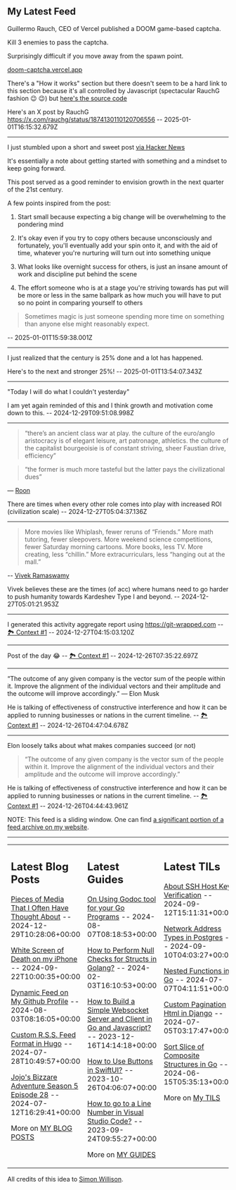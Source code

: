 ## My Latest Feed

<!-- feed starts -->
Guillermo Rauch, CEO of Vercel published a DOOM game-based captcha.

Kill 3 enemies to pass the captcha.

Surprisingly difficult if you move away from the spawn point.

[doom-captcha.vercel.app](https://doom-captcha.vercel.app)

There's a "How it works" section but there doesn't seem to be a hard link to this section because it's all controlled by Javascript (spectacular RauchG fashion :wink: :wink:) but [here's the source code](https://github.com/rauchg/doom-captcha)


Here's an X post by RauchG
https://x.com/rauchg/status/1874130110120706556  -- 2025-01-01T16:15:32.679Z

---

I just stumbled upon a short and sweet post [via Hacker News](https://allenpike.com/2024/an-unreasonable-amount-of-time)

It's essentially a note about getting started with something and a mindset to keep going forward.

This post served as a good reminder to envision growth in the next quarter of the 21st century.

A few points inspired from the post:

1. Start small because expecting a big change will be overwhelming to the pondering mind

2. It's okay even if you try to copy others because unconsciously and fortunately, you'll eventually add your spin onto it, and with the aid of time, whatever you're nurturing will turn out into something unique

3. What looks like overnight success for others, is just an insane amount of work and discipline put behind the scene

4. The effort someone who is at a stage you're striving towards has put will be more or less in the same ballpark as how much you will have to put so no point in comparing yourself to others

> Sometimes magic is just someone spending more time on something than anyone else might reasonably expect.

  -- 2025-01-01T15:59:38.001Z

---

I just realized that the century is 25% done and a lot has happened. 

Here's to the next and stronger 25%!  -- 2025-01-01T13:54:07.343Z

---

"Today I will do what I couldn't yesterday"

I am yet again reminded of this and I think growth and motivation come down to this.  -- 2024-12-29T09:51:08.998Z

---

> “there’s an ancient class war at play. the culture of the euro/anglo aristocracy is of elegant leisure, art patronage, athletics. the culture of the capitalist bourgeoisie is of constant striving, sheer Faustian drive, efficiency”

> “the former is much more tasteful but the latter pays the civilizational dues”

— [Roon](https://x.com/tszzl/status/1872477047085482442)

There are times when every other role comes into play with increased ROI (civilization scale)  -- 2024-12-27T05:04:37.136Z

---

> More movies like Whiplash, fewer reruns of “Friends.” More math tutoring, fewer sleepovers. More weekend science competitions, fewer Saturday morning cartoons. More books, less TV. More creating, less “chillin.” More extracurriculars, less “hanging out at the mall.”

-- [Vivek Ramaswamy](https://x.com/VivekGRamaswamy/status/1872312139945234507)


Vivek believes these are the times (of acc) where humans need to go harder to push humanity towards Kardeshev Type I and beyond.  -- 2024-12-27T05:01:21.953Z

---

I generated this activity aggregate report using https://git-wrapped.com -- [🏞️ Context #1](https://cpx.tnvmadhav.me/content/image/content-images/image_XFrLK1L.png) -- 2024-12-27T04:15:03.120Z

---

Post of the day 😂 -- [🏞️ Context #1](https://cpx.tnvmadhav.me/content/image/content-images/image_YweXi6C.png) -- 2024-12-26T07:35:22.697Z

---

“The outcome of any given company is the vector sum of the people within it. Improve the alignment of the individual vectors and their amplitude and the outcome will improve accordingly.” — Elon Musk


He is talking of effectiveness of constructive interference and how it can be applied to running businesses or nations in the current timeline. -- [🏞️ Context #1](https://cpx.tnvmadhav.me/content/image/content-images/image_I8R66hf.jpeg) -- 2024-12-26T04:47:04.678Z

---

Elon loosely talks about what makes companies succeed (or not)

> “The outcome of any given company is the vector sum of the people within it. Improve the alignment of the individual vectors and their amplitude and the outcome will improve accordingly.”

He is talking of effectiveness of constructive interference and how it can be applied to running businesses or nations in the current timeline. -- [🏞️ Context #1](https://cpx.tnvmadhav.me/content/image/content-images/image_z8fMr42.png) -- 2024-12-26T04:44:43.961Z
<!-- feed ends -->

NOTE: This feed is a sliding window. One can find [a significant portion of a feed archive on my website](https://tnvmadhav.me/feed/).

---


<table><tr><td valign="top" width="33%">

## Latest Blog Posts

<!-- blog starts -->
[Pieces of Media That I Often Have Thought About](https://tnvmadhav.me/blog/pieces-of-media-that-i-often-have-thought-about/) -- 2024-12-29T10:28:06+00:00

[White Screen of Death on my iPhone](https://tnvmadhav.me/blog/white-screen-of-death-on-my-iphone/) -- 2024-09-22T10:00:35+00:00

[Dynamic Feed on My Github Profile](https://tnvmadhav.me/blog/dynamic-feed-on-my-github-profile/) -- 2024-08-03T08:16:05+00:00

[Custom R.S.S. Feed Format in Hugo](https://tnvmadhav.me/blog/custom-rss-feed-format-in-hugo/) -- 2024-07-28T10:49:57+00:00

[Jojo's Bizzare Adventure Season 5 Episode 28](https://tnvmadhav.me/blog/jojos-bizzare-adventure-season-5-episode-28/) -- 2024-07-12T16:29:41+00:00

More on [MY BLOG POSTS](https://tnvmadhav.me/blog/)
<!-- blog ends -->

</td><td valign="top" width="34%">

## Latest Guides

<!-- guide starts -->
[On Using Godoc tool for your Go Programs](https://tnvmadhav.me/guides/on-using-godoc-tool/) -- 2024-08-07T08:18:53+00:00

[How to Perform Null Checks for Structs in Golang?](https://tnvmadhav.me/guides/how-to-perform-null-checks-for-structs-in-golang/) -- 2024-02-03T16:10:53+00:00

[How to Build a Simple Websocket Server and Client in Go and Javascript?](https://tnvmadhav.me/guides/how-to-build-a-simple-websocket-server-and-client-in-go/) -- 2023-12-16T14:14:18+00:00

[How to Use Buttons in SwiftUI?](https://tnvmadhav.me/guides/how-to-use-buttons-in-swiftui/) -- 2023-10-26T04:06:07+00:00

[How to go to a Line Number in Visual Studio Code?](https://tnvmadhav.me/guides/how-to-go-to-line-in-visual-studio-code/) -- 2023-09-24T09:55:27+00:00

More on [MY GUIDES](https://tnvmadhav.me/guides/)
<!-- guide ends -->

</td><td valign="top" width="33%">

## Latest TILs

<!-- til starts -->
[About SSH Host Key Verification](https://tnvmadhav.me/til/ssh-host-key-verification/) -- 2024-09-12T15:11:31+00:00

[Network Address Types in Postgres](https://tnvmadhav.me/til/network-address-types-in-postgres/) -- 2024-09-10T04:03:27+00:00

[Nested Functions in Go](https://tnvmadhav.me/til/nested-functions-in-go/) -- 2024-07-07T04:11:51+00:00

[Custom Pagination Html in Django](https://tnvmadhav.me/til/custom-pagination-html-in-django/) -- 2024-07-05T03:17:47+00:00

[Sort Slice of Composite Structures in Go](https://tnvmadhav.me/til/sort-slice-of-composite-structures-in-go/) -- 2024-06-15T05:35:13+00:00

More on [My TILS](https://tnvmadhav.me/til/)
<!-- til ends -->

</td></tr></table>


All credits of this idea to [Simon Willison](https://github.com/simonw/simonw/).